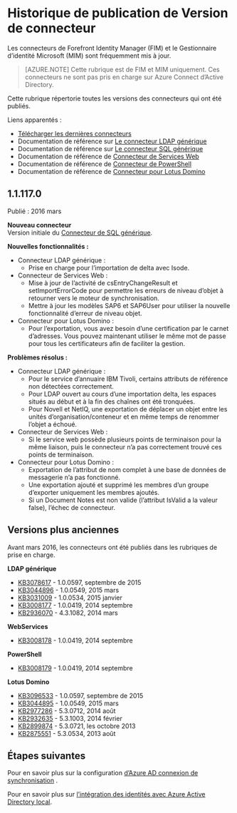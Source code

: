 <properties
   pageTitle="Historique de publication de Version connecteur | Microsoft Azure"
   description="Cette rubrique répertorie toutes les versions des connecteurs pour Forefront Identity Manager (FIM) et le Gestionnaire d’identité Microsoft (MIM)"
   services="active-directory"
   documentationCenter=""
   authors="AndKjell"
   manager="femila"
   editor=""/>

<tags
   ms.service="active-directory"
   ms.devlang="na"
   ms.topic="article"
   ms.tgt_pltfrm="na"
   ms.workload="identity"
   ms.date="08/17/2016"
   ms.author="billmath"/>

# <a name="connector-version-release-history"></a>Historique de publication de Version de connecteur
Les connecteurs de Forefront Identity Manager (FIM) et le Gestionnaire d’identité Microsoft (MIM) sont fréquemment mis à jour.

>[AZURE.NOTE]
Cette rubrique est de FIM et MIM uniquement. Ces connecteurs ne sont pas pris en charge sur Azure Connect d’Active Directory.

Cette rubrique répertorie toutes les versions des connecteurs qui ont été publiés.

Liens apparentés :

- [Télécharger les dernières connecteurs](http://go.microsoft.com/fwlink/?LinkId=717495)
- Documentation de référence sur [Le connecteur LDAP générique](active-directory-aadconnectsync-connector-genericldap.md)
- Documentation de référence sur [Le connecteur SQL générique](active-directory-aadconnectsync-connector-genericsql.md)
- Documentation de référence de [Connecteur de Services Web](http://go.microsoft.com/fwlink/?LinkID=226245)
- Documentation de référence de [Connecteur de PowerShell](active-directory-aadconnectsync-connector-powershell.md)
- Documentation de référence de [Connecteur pour Lotus Domino](active-directory-aadconnectsync-connector-domino.md)

## <a name="111170"></a>1.1.117.0
Publié : 2016 mars

**Nouveau connecteur**  
Version initiale du [Connecteur de SQL générique](active-directory-aadconnectsync-connector-genericsql.md).

**Nouvelles fonctionnalités :**

- Connecteur LDAP générique :
    - Prise en charge pour l’importation de delta avec Isode.
- Connecteur de Services Web :
    - Mise à jour de l’activité de csEntryChangeResult et setImportErrorCode pour permettre les erreurs de niveau d’objet à retourner vers le moteur de synchronisation.
    - Mettre à jour les modèles SAP6 et SAP6User pour utiliser la nouvelle fonctionnalité d’erreur de niveau objet.
- Connecteur pour Lotus Domino :
    - Pour l’exportation, vous avez besoin d’une certification par le carnet d’adresses. Vous pouvez maintenant utiliser le même mot de passe pour tous les certificateurs afin de faciliter la gestion.

**Problèmes résolus :**

- Connecteur LDAP générique :
    - Pour le service d’annuaire IBM Tivoli, certains attributs de référence non détectées correctement.
    - Pour LDAP ouvert au cours d’une importation delta, les espaces situés au début et à la fin des chaînes ont été tronquées.
    - Pour Novell et NetIQ, une exportation de déplacer un objet entre les unités d’organisation/conteneur et en même temps de renommer l’objet a échoué.
- Connecteur de Services Web :
    - Si le service web possède plusieurs points de terminaison pour la même liaison, puis le connecteur n’a pas correctement trouvé ces points de terminaison.
- Connecteur pour Lotus Domino :
    - Exportation de l’attribut de nom complet à une base de données de messagerie n’a pas fonctionné.
    - Une exportation ajouté et supprimé les membres d’un groupe d’exporter uniquement les membres ajoutés.
    - Si un Document Notes est non valide (l’attribut IsValid a la valeur false), l’échec de connecteur.

## <a name="older-releases"></a>Versions plus anciennes
Avant mars 2016, les connecteurs ont été publiés dans les rubriques de prise en charge.

**LDAP générique**

- [KB3078617](https://support.microsoft.com/kb/3078617) - 1.0.0597, septembre de 2015
- [KB3044896](https://support.microsoft.com/kb/3044896) - 1.0.0549, 2015 mars
- [KB3031009](https://support.microsoft.com/kb/3031009) - 1.0.0534, 2015 janvier
- [KB3008177](https://support.microsoft.com/kb/3008177) - 1.0.0419, 2014 septembre
- [KB2936070](https://support.microsoft.com/kb/2936070) - 4.3.1082, 2014 mars

**WebServices**

- [KB3008178](https://support.microsoft.com/kb/3008178) - 1.0.0419, 2014 septembre

**PowerShell**

- [KB3008179](https://support.microsoft.com/kb/3008179) - 1.0.0419, 2014 septembre

**Lotus Domino**

- [KB3096533](https://support.microsoft.com/kb/3096533) - 1.0.0597, septembre de 2015
- [KB3044895](https://support.microsoft.com/kb/3044895) - 1.0.0549, 2015 mars
- [KB2977286](https://support.microsoft.com/kb/2977286) - 5.3.0712, 2014 août
- [KB2932635](https://support.microsoft.com/kb/2932635) - 5.3.1003, 2014 février  
- [KB2899874](https://support.microsoft.com/kb/2899874) - 5.3.0721, les octobre 2013
- [KB2875551](https://support.microsoft.com/kb/2875551) - 5.3.0534, 2013 août

## <a name="next-steps"></a>Étapes suivantes
Pour en savoir plus sur la configuration [d’Azure AD connexion de synchronisation](active-directory-aadconnectsync-whatis.md) .

Pour en savoir plus sur [l’intégration des identités avec Azure Active Directory local](active-directory-aadconnect.md).
